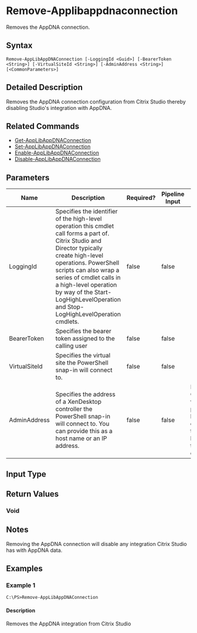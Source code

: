 ﻿
# Remove-Applibappdnaconnection
Removes the AppDNA connection.
## Syntax
```
Remove-AppLibAppDNAConnection [-LoggingId <Guid>] [-BearerToken <String>] [-VirtualSiteId <String>] [-AdminAddress <String>] [<CommonParameters>]
```
## Detailed Description
Removes the AppDNA connection configuration from Citrix Studio thereby disabling Studio's integration with AppDNA.


## Related Commands

* [Get-AppLibAppDNAConnection](../Get-AppLibAppDNAConnection/)
* [Set-AppLibAppDNAConnection](../Set-AppLibAppDNAConnection/)
* [Enable-AppLibAppDNAConnection](../Enable-AppLibAppDNAConnection/)
* [Disable-AppLibAppDNAConnection](../Disable-AppLibAppDNAConnection/)
## Parameters
| Name   | Description | Required? | Pipeline Input | Default Value |
| --- | --- | --- | --- | --- |
| LoggingId | Specifies the identifier of the high-level operation this cmdlet call forms a part of. Citrix Studio and Director typically create high-level operations. PowerShell scripts can also wrap a series of cmdlet calls in a high-level operation by way of the Start-LogHighLevelOperation and Stop-LogHighLevelOperation cmdlets. | false | false |  |
| BearerToken | Specifies the bearer token assigned to the calling user | false | false |  |
| VirtualSiteId | Specifies the virtual site the PowerShell snap-in will connect to. | false | false |  |
| AdminAddress | Specifies the address of a XenDesktop controller the PowerShell snap-in will connect to. You can provide this as a host name or an IP address. | false | false | Localhost. Once a value is provided by any cmdlet, this value becomes the default. |

## Input Type

### 

## Return Values

### Void

## Notes
Removing the AppDNA connection will disable any integration Citrix Studio has with AppDNA data.
## Examples

### Example 1
```
C:\PS>Remove-AppLibAppDNAConnection
```
#### Description
Removes the AppDNA integration from Citrix Studio
